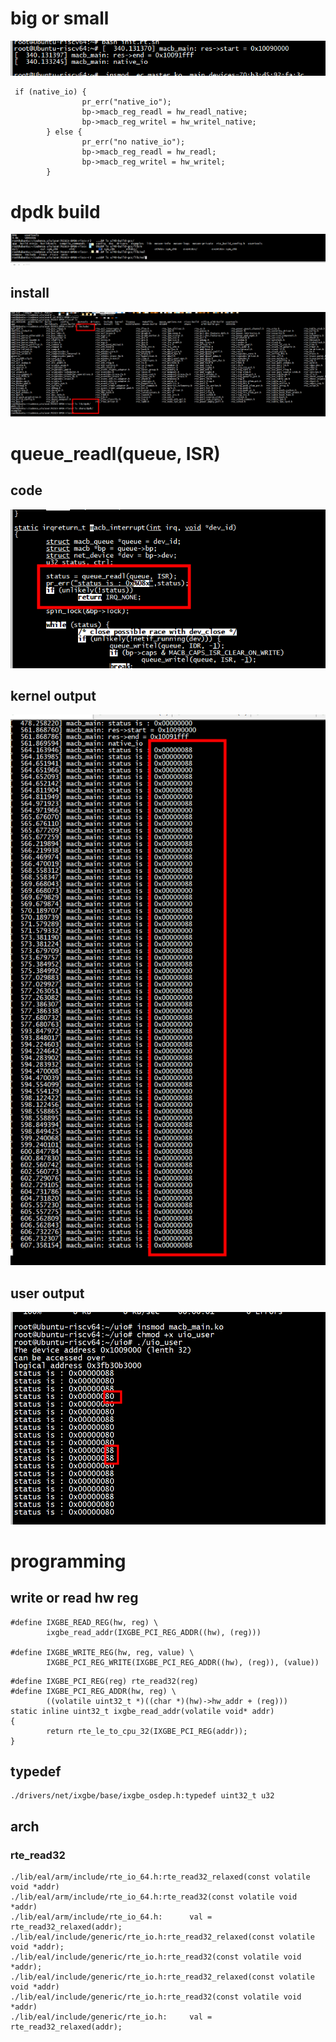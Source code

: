 
# big or small

![image](https://github.com/magnate3/riscv-dpdk/blob/main/pic/big_or_small.png)

```
 if (native_io) {
                pr_err("native_io");
                bp->macb_reg_readl = hw_readl_native;
                bp->macb_reg_writel = hw_writel_native;
        } else {
                pr_err("no native_io");
                bp->macb_reg_readl = hw_readl;
                bp->macb_reg_writel = hw_writel;
        }
```

# dpdk build

![image](https://github.com/magnate3/riscv-dpdk/blob/main/pic/build.png)

## install
![image](https://github.com/magnate3/riscv-dpdk/blob/main/pic/build_install.png)


# queue_readl(queue, ISR)

## code
![image](https://github.com/magnate3/riscv-dpdk/blob/main/pic/kernel_read_code.png)

## kernel output
![image](https://github.com/magnate3/riscv-dpdk/blob/main/pic/kernel_read.png)


## user output
![image](https://github.com/magnate3/riscv-dpdk/blob/main/pic/user_read.png)



# programming

## write or read hw reg

```
#define IXGBE_READ_REG(hw, reg) \
        ixgbe_read_addr(IXGBE_PCI_REG_ADDR((hw), (reg)))

#define IXGBE_WRITE_REG(hw, reg, value) \
        IXGBE_PCI_REG_WRITE(IXGBE_PCI_REG_ADDR((hw), (reg)), (value))

```



```
#define IXGBE_PCI_REG(reg) rte_read32(reg)
#define IXGBE_PCI_REG_ADDR(hw, reg) \
        ((volatile uint32_t *)((char *)(hw)->hw_addr + (reg)))
static inline uint32_t ixgbe_read_addr(volatile void* addr)
{
        return rte_le_to_cpu_32(IXGBE_PCI_REG(addr));
}

```

## typedef
```
./drivers/net/ixgbe/base/ixgbe_osdep.h:typedef uint32_t u32
```

## arch 

### rte_read32
```
./lib/eal/arm/include/rte_io_64.h:rte_read32_relaxed(const volatile void *addr)
./lib/eal/arm/include/rte_io_64.h:rte_read32(const volatile void *addr)
./lib/eal/arm/include/rte_io_64.h:      val = rte_read32_relaxed(addr);
./lib/eal/include/generic/rte_io.h:rte_read32_relaxed(const volatile void *addr);
./lib/eal/include/generic/rte_io.h:rte_read32(const volatile void *addr);
./lib/eal/include/generic/rte_io.h:rte_read32_relaxed(const volatile void *addr)
./lib/eal/include/generic/rte_io.h:rte_read32(const volatile void *addr)
./lib/eal/include/generic/rte_io.h:     val = rte_read32_relaxed(addr);
```
